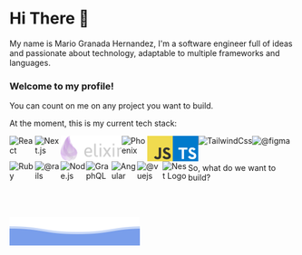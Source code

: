 <h1>Hi There &#x1F44B; </h1>

<p>
My name is Mario Granada Hernandez, I'm a software engineer full of ideas and passionate about technology, adaptable to multiple frameworks and languages.
</p>

<h3>
Welcome to my profile!

</h3>

<p> You can count on me on any project you want to build.</p>

<p>At the moment, this is my current tech stack:</p>

<img align="left" alt="React" src="https://avatars.githubusercontent.com/u/102812?v=4" width="45px"/>
<img align="left" alt="Next.js" width="45px" src="https://avatars.githubusercontent.com/u/126103961?v=4" />
<img align="left" alt="Elixir logo" src="https://github.com/elixir-lang/elixir-lang.github.com/raw/main/images/logo/logo-dark.png"  height="45px">
<img align="left" alt="Phoenix" width="45px" src="https://miro.medium.com/max/4800/1*THRh4--2uAqVuBM_Iab78A.png" />
<img align="left" alt="Javascript" width="45px" src="https://raw.githubusercontent.com/github/explore/80688e429a7d4ef2fca1e82350fe8e3517d3494d/topics/javascript/javascript.png" />
<img align="left" alt="Typescript" width="45px" src="https://raw.githubusercontent.com/github/explore/80688e429a7d4ef2fca1e82350fe8e3517d3494d/topics/typescript/typescript.png" />

<img align="left" src="https://avatars.githubusercontent.com/u/30317862?v=4" height="45px"  alt="TailwindCss">
<img align="left"  src="https://avatars.githubusercontent.com/u/5155369?s=200&amp;v=4" height="45px" alt="@figma">
<img align="left" src="https://avatars.githubusercontent.com/u/210414?v=4" width="45px"  alt="Ruby">
<img align="left" src="https://avatars.githubusercontent.com/u/4223?v=4" width="45px"  alt="@rails">
<img align="left" alt="Node.js" width="45px" src="https://avatars.githubusercontent.com/u/9950313?v=4" />
<img align="left" alt="GraphQL" width="45px" src="https://avatars.githubusercontent.com/u/12972006?v=4" />
<img align="left" src="https://avatars.githubusercontent.com/u/139426?v=4" width="45px"  alt="Angular">
<img align="left"  src="https://avatars.githubusercontent.com/u/6128107?s=200&amp;v=4" width="45px" height="45px" alt="@vuejs">
<img align="left" src="https://avatars.githubusercontent.com/u/28507035?v=4" width="45px" alt="Nest Logo" >

<br />
<br />

<p align="left">
So, what do we want to build?
</p>

<br />
<br />

![Mario Granada Hernandez](./bottom_header.svg)
